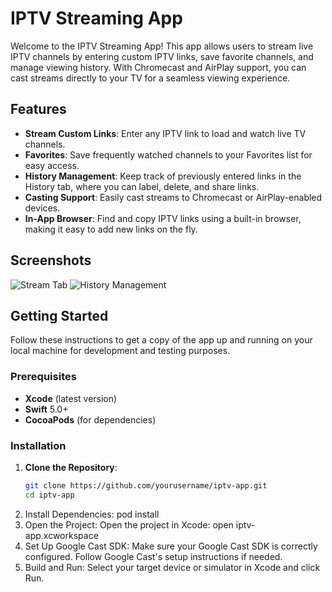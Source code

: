# IPTV Streaming App

Welcome to the IPTV Streaming App! This app allows users to stream live IPTV channels by entering custom IPTV links, save favorite channels, and manage viewing history. With Chromecast and AirPlay support, you can cast streams directly to your TV for a seamless viewing experience.

## Features

- **Stream Custom Links**: Enter any IPTV link to load and watch live TV channels.
- **Favorites**: Save frequently watched channels to your Favorites list for easy access.
- **History Management**: Keep track of previously entered links in the History tab, where you can label, delete, and share links.
- **Casting Support**: Easily cast streams to Chromecast or AirPlay-enabled devices.
- **In-App Browser**: Find and copy IPTV links using a built-in browser, making it easy to add new links on the fly.


## Screenshots

![Stream Tab](blob:https://appstoreconnect.apple.com/6229e893-0409-4727-a6c4-8d010c0e55a3)
![History Management](blob:https://appstoreconnect.apple.com/df95294a-058d-4149-aea2-16f5b967b734)


## Getting Started

Follow these instructions to get a copy of the app up and running on your local machine for development and testing purposes.

### Prerequisites

- **Xcode** (latest version)
- **Swift** 5.0+
- **CocoaPods** (for dependencies)

### Installation

1. **Clone the Repository**:
   ```bash
   git clone https://github.com/yourusername/iptv-app.git
   cd iptv-app
2. Install Dependencies:
   pod install
3. Open the Project: Open the project in Xcode:
   open iptv-app.xcworkspace
4. Set Up Google Cast SDK:
Make sure your Google Cast SDK is correctly configured. Follow Google Cast's setup instructions if needed.
5. Build and Run: Select your target device or simulator in Xcode and click Run.

